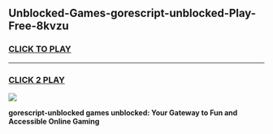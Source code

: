 
## Unblocked-Games-gorescript-unblocked-Play-Free-8kvzu
<h3>
<a href="https://premium76.site?title=gorescript-unblocked&ref=12A">CLICK TO PLAY</a></h3>
<hr>

<h3>
<a href="https://premium76.site?title=gorescript-unblocked&ref=12A">CLICK 2 PLAY</a>
  
</h3>

<a href="https://premium76.site?title=gorescript-unblocked&ref=12A"><img src="https://clearcache.store/games.png"></a>


**gorescript-unblocked games unblocked: Your Gateway to Fun and Accessible Online Gaming**
